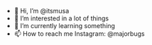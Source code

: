 - 👋 Hi, I’m @itsmusa
- 👀 I’m interested in a lot of things
- 🌱 I’m currently learning something
- 📫 How to reach me Instagram: @majorbugs
